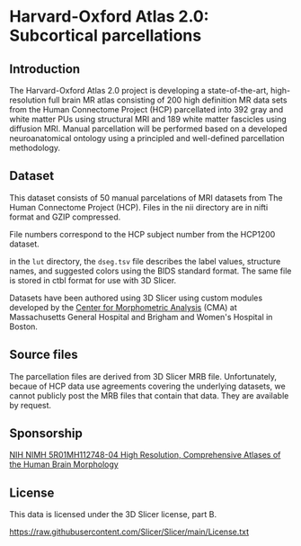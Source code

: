 # Harvard-Oxford Atlas 2.0: Subcortical parcellations

## Introduction

The Harvard-Oxford Atlas 2.0 project is developing a state-of-the-art,
high-resolution full brain MR atlas consisting of 200 high definition
MR data sets from the Human Connectome Project (HCP) parcellated into
392 gray and white matter PUs using structural MRI and 189 white
matter fascicles using diffusion MRI. Manual parcellation will be
performed based on a developed neuroanatomical ontology using a
principled and well-defined parcellation methodology.

## Dataset

This dataset consists of 50 manual parcelations of MRI datasets from
The Human Connectome Project (HCP). Files in the nii directory are in 
nifti format and GZIP compressed.

File numbers correspond to the HCP subject number from the HCP1200 dataset.

in the `lut` directory, the `dseg.tsv` file describes the label values,
structure names, and suggested colors using the BIDS standard format. The 
same file is stored in ctbl format for use with 3D Slicer.

Datasets have been authored using 3D Slicer using custom modules developed
by the [Center for Morphometric Analysis](https://cma.mgh.harvard.edu) (CMA) 
at Massachusetts General Hospital and Brigham and Women's Hospital in Boston.

## Source files
The parcellation files are derived from 3D Slicer MRB file. Unfortunately, becaue
of HCP data use agreements covering the underlying datasets, we cannot publicly
post the MRB files that contain that data. They are available by request.

## Sponsorship

[NIH NIMH 5R01MH112748-04 High Resolution, Comprehensive Atlases of the Human Brain Morphology](https://reporter.nih.gov/search/QhVboFoXdUe_XiAriH9B5w/project-details/10053340)

## License

This data is licensed under the 3D Slicer license, part B.

https://raw.githubusercontent.com/Slicer/Slicer/main/License.txt

